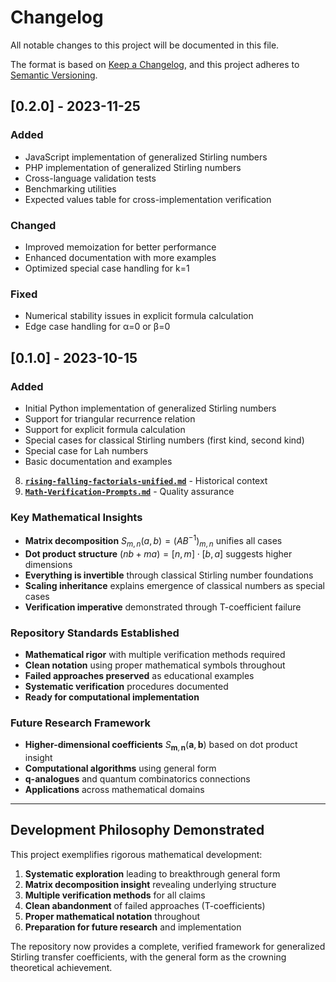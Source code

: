 # Changelog

All notable changes to this project will be documented in this file.

The format is based on [Keep a Changelog](https://keepachangelog.com/en/1.0.0/),
and this project adheres to [Semantic Versioning](https://semver.org/spec/v2.0.0.html).

## [0.2.0] - 2023-11-25

### Added
- JavaScript implementation of generalized Stirling numbers
- PHP implementation of generalized Stirling numbers
- Cross-language validation tests
- Benchmarking utilities
- Expected values table for cross-implementation verification

### Changed
- Improved memoization for better performance
- Enhanced documentation with more examples
- Optimized special case handling for k=1

### Fixed
- Numerical stability issues in explicit formula calculation
- Edge case handling for α=0 or β=0

## [0.1.0] - 2023-10-15

### Added
- Initial Python implementation of generalized Stirling numbers
- Support for triangular recurrence relation
- Support for explicit formula calculation
- Special cases for classical Stirling numbers (first kind, second kind)
- Special case for Lah numbers
- Basic documentation and examples
8. **[`rising-falling-factorials-unified.md`](docs/rising-falling-factorials-unified.md)** - Historical context
9. **[`Math-Verification-Prompts.md`](docs/Math-Verification-Prompts.md)** - Quality assurance

### Key Mathematical Insights
- **Matrix decomposition** $S_{m,n}(a,b) = (AB^{-1})_{m,n}$ unifies all cases
- **Dot product structure** $(nb + ma) = [n,m] \cdot [b,a]$ suggests higher dimensions
- **Everything is invertible** through classical Stirling number foundations
- **Scaling inheritance** explains emergence of classical numbers as special cases
- **Verification imperative** demonstrated through T-coefficient failure

### Repository Standards Established
- **Mathematical rigor** with multiple verification methods required
- **Clean notation** using proper mathematical symbols throughout
- **Failed approaches preserved** as educational examples
- **Systematic verification** procedures documented
- **Ready for computational implementation**

### Future Research Framework
- **Higher-dimensional coefficients** $S_{\mathbf{m},\mathbf{n}}(\mathbf{a},\mathbf{b})$ based on dot product insight
- **Computational algorithms** using general form
- **q-analogues** and quantum combinatorics connections
- **Applications** across mathematical domains

---

## Development Philosophy Demonstrated

This project exemplifies rigorous mathematical development:

1. **Systematic exploration** leading to breakthrough general form
2. **Matrix decomposition insight** revealing underlying structure  
3. **Multiple verification methods** for all claims
4. **Clean abandonment** of failed approaches (T-coefficients)
5. **Proper mathematical notation** throughout
6. **Preparation for future research** and implementation

The repository now provides a complete, verified framework for generalized Stirling transfer coefficients, with the general form as the crowning theoretical achievement.
